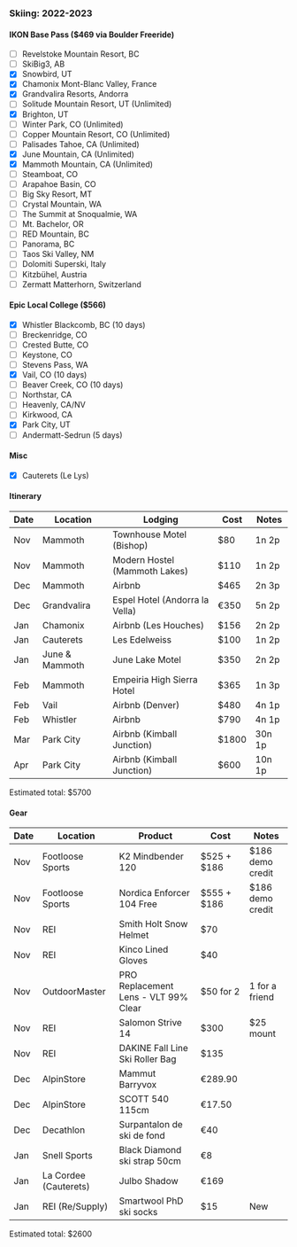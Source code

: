 ### Skiing: 2022-2023

#### IKON Base Pass ($469 via Boulder Freeride)

* [ ] Revelstoke Mountain Resort, BC
* [ ] SkiBig3, AB
* [x] Snowbird, UT
* [x] Chamonix Mont-Blanc Valley, France
* [x] Grandvalira Resorts, Andorra
* [ ] Solitude Mountain Resort, UT (Unlimited)
* [x] Brighton, UT
* [ ] Winter Park, CO (Unlimited)
* [ ] Copper Mountain Resort, CO (Unlimited)
* [ ] Palisades Tahoe, CA (Unlimited)
* [x] June Mountain, CA (Unlimited)
* [x] Mammoth Mountain, CA (Unlimited)
* [ ] Steamboat, CO
* [ ] Arapahoe Basin, CO
* [ ] Big Sky Resort, MT
* [ ] Crystal Mountain, WA
* [ ] The Summit at Snoqualmie, WA
* [ ] Mt. Bachelor, OR
* [ ] RED Mountain, BC
* [ ] Panorama, BC
* [ ] Taos Ski Valley, NM
* [ ] Dolomiti Superski, Italy
* [ ] Kitzbühel, Austria
* [ ] Zermatt Matterhorn, Switzerland

#### Epic Local College ($566)

* [x] Whistler Blackcomb, BC (10 days)
* [ ] Breckenridge, CO
* [ ] Crested Butte, CO
* [ ] Keystone, CO
* [ ] Stevens Pass, WA
* [x] Vail, CO (10 days)
* [ ] Beaver Creek, CO (10 days)
* [ ] Northstar, CA
* [ ] Heavenly, CA/NV
* [ ] Kirkwood, CA
* [x] Park City, UT
* [ ] Andermatt-Sedrun (5 days)

#### Misc

* [x] Cauterets (Le Lys)

#### Itinerary

| Date | Location       | Lodging                        | Cost  | Notes  |
| ---- | -------------- | ------------------------------ | ----- | ------ |
| Nov  | Mammoth        | Townhouse Motel (Bishop)       | $80   | 1n 2p  |
| Nov  | Mammoth        | Modern Hostel (Mammoth Lakes)  | $110  | 1n 2p  |
| Dec  | Mammoth        | Airbnb                         | $465  | 2n 3p  |
| Dec  | Grandvalira    | Espel Hotel (Andorra la Vella) | €350  | 5n 2p  |
| Jan  | Chamonix       | Airbnb (Les Houches)           | $156  | 2n 2p  |
| Jan  | Cauterets      | Les Edelweiss                  | $100  | 1n 2p  |
| Jan  | June & Mammoth | June Lake Motel                | $350  | 2n 2p  |
| Feb  | Mammoth        | Empeiria High Sierra Hotel     | $365  | 1n 3p  |
| Feb  | Vail           | Airbnb (Denver)                | $480  | 4n 1p  |
| Feb  | Whistler       | Airbnb                         | $790  | 4n 1p  |
| Mar  | Park City      | Airbnb (Kimball Junction)      | $1800 | 30n 1p |
| Apr  | Park City      | Airbnb (Kimball Junction)      | $600  | 10n 1p |

Estimated total: $5700

#### Gear

| Date | Location              | Product                              | Cost        | Notes            |
| ---- | --------------------- | ------------------------------------ | ----------- | ---------------- |
| Nov  | Footloose Sports      | K2 Mindbender 120                    | $525 + $186 | $186 demo credit |
| Nov  | Footloose Sports      | Nordica Enforcer 104 Free            | $555 + $186 | $186 demo credit |
| Nov  | REI                   | Smith Holt Snow Helmet               | $70         |                  |
| Nov  | REI                   | Kinco Lined Gloves                   | $40         |                  |
| Nov  | OutdoorMaster         | PRO Replacement Lens - VLT 99% Clear | $50 for 2   | 1 for a friend   |
| Nov  | REI                   | Salomon Strive 14                    | $300        | $25 mount        |
| Nov  | REI                   | DAKINE Fall Line Ski Roller Bag      | $135        |                  |
| Dec  | AlpinStore            | Mammut Barryvox                      | €289.90     |                  |
| Dec  | AlpinStore            | SCOTT 540 115cm                      | €17.50      |                  |
| Dec  | Decathlon             | Surpantalon de ski de fond           | €40         |                  |
| Jan  | Snell Sports          | Black Diamond ski strap 50cm         | €8          |                  |
| Jan  | La Cordee (Cauterets) | Julbo Shadow                         | €169        |                  |
| Jan  | REI (Re/Supply)       | Smartwool PhD ski socks              | $15         | New              |

Estimated total: $2600
